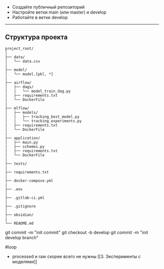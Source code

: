 - Создайте публичный репозиторий
- Настройте ветки main (или master) и develop
- Работайте в ветке develop
***
## Структура проекта
```
project_root/
│
├── data/
│   └── data.csv
│
├── model/
│   └── model.[pkl, *]
|
├── airflow/
│   ├── dags/
│   |   └── model_train_dag.py
|   ├── requirements.txt
│   └── DockerFile
|
├── mlflow/
│   ├── models/
│   │   ├── tracking_best_model.py
│   |   └── tracking_experiments.py
|   ├── requirements.txt
│   └── DockerFile
|
├── application/
│   ├── main.py
|   ├── schemes.py
|   ├── requirements.txt
│   └── DockerFile
|
├── tests/
|
├── requirements.txt
|
├── docker-compose.yml
|
├── .env
│
├── .gitlab-ci.yml
│
├── .gitignore
│
├── obsidian/
|
└── README.md
```

git commit -m "init commit"
git checkout -b develop
git commit -m "init develop branch"

#loop
- processed и raw скорее всего не нужны [[3. Эксперименты с моделями]]